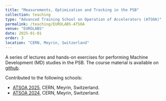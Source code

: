 ```yaml
---
title: "Measurements, Optimization and Tracking in the PSB"
collection: teaching
type: "Advanced Training School on Operation of Accelerators (ATSOA)"
permalink: /teaching/EUROLABS-ATSOA
venue: "EUROLABS"
date: 2025-01-01
order: 3
location: "CERN, Meyrin, Switzerland"
---
```


A series of lectures and hands-on exercises for performing Machine Development (MD) studies in the PSB. The course material is available on [github](https://github.com/tprebiba/eurolabs-atsoa-psb). 

Contributed to the following schools:
- [ATSOA 2025](https://indico.cern.ch/event/1486534/), CERN, Meyrin, Switzerland.
- [ATSOA 2024](https://indico.cern.ch/event/1357293/), CERN, Meyrin, Switzerland.